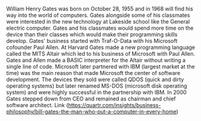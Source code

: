 William Henry Gates was born on October 28, 1955 and in 1968 will find his way into the world of computers. Gates alongside some of his classmates were interested in the new technology at Lakeside school like  the General electric computer. Gates and his classmates would spend more time on the device than their classes which would make their programming skills develop.  Gates' business started with Traf-O-Data with his Microsoft cofounder Paul Allen. At Harvard Gates made a new programming language called the MITS Altair which led to his business of Microsoft with Paul Allen. Gates and Allen made a BASIC interpreter for the Altair without writing a single line of code. Microsoft later partnered with IBM (largest market at the time) was the main reason that made Microsoft the center of software development. The devices they sold were called QDOS (quick and dirty operating systems) but later renamed MS-DOS (microsoft disk operating system) and were highly successful in the partnership with IBM. In 2000 Gates stepped down from CEO and remained as chairman and chief software architect. Link (https://quartr.com/insights/business-philosophy/bill-gates-the-man-who-put-a-computer-in-every-home)
